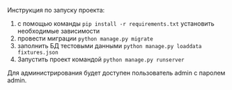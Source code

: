 Инструкция по запуску проекта:
1. с помощью команды `pip install -r requirements.txt` установить необходимые зависимости
2. провести миграции `python manage.py migrate`
3. заполнить БД тестовыми данными `python manage.py loaddata fixtures.json`
4. Запустить проект командой `python manage.py runserver`

Для администрирования будет доступен пользователь admin с паролем admin.
